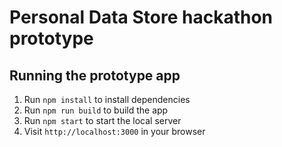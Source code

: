 # Personal Data Store hackathon prototype

## Running the prototype app

1. Run `npm install` to install dependencies
2. Run `npm run build` to build the app
3. Run `npm start` to start the local server
4. Visit `http://localhost:3000` in your browser

